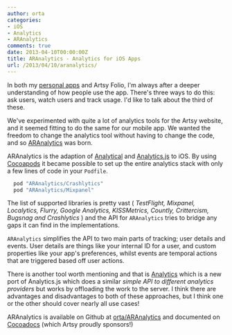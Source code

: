 ```yaml
---
author: orta
categories:
- iOS
- Analytics
- ARAnalytics
comments: true
date: 2013-04-10T00:00:00Z
title: ARAnalytics - Analytics for iOS Apps
url: /2013/04/10/aranalytics/
---
```


In both my [personal apps](http://orta.github.com) and Artsy Folio, I'm always after a deeper understanding of how people use the app. There's three ways to do this: ask users, watch users and track usage. I'd like to talk about the third of these.

We've experimented with quite a lot of analytics tools for the Artsy website, and it seemed fitting to do the same for our mobile app. We wanted the freedom to change the analytics tool without having to change the code, and so [ARAnalytics](http://github.com/orta/ARAnalytics) was born.

<!--more-->

ARAnalytics is the adaption of [Analytical](https://github.com/jkrall/analytical) and  [Analytics.js](http://segmentio.github.com/analytics.js/) to iOS. By using [Cocoapods](http://cocoapods.org) it became possible to set up the entire analytics stack with only a few lines of code in your `Podfile`.

``` ruby
  pod "ARAnalytics/Crashlytics"
  pod "ARAnalytics/Mixpanel"
```

The list of supported libraries is pretty vast ( _TestFlight, Mixpanel, Localytics, Flurry, Google Analytics, KISSMetrics, Countly, Crittercism, Bugsnag and Crashlytics_ ) and the API for `ARAnalytics` tries to bridge any gaps it can find in the implementations.

`ARAnalytics` simplifies the API to two main parts of tracking; user details and events. User details are things like your internal ID for a user, and custom properties like your app's preferences, whilst events are temporal actions that are triggered based off user actions.

There is another tool worth mentioning and that is [Analytics](http://cocoadocs.org/dosets/Analytics/0.0.5/) which is a new port of Analytics.js which does a similar _simple API to different analytics providers_ but works by offloading the work to the server. I think there are advantages and disadvantages to both of these approaches, but I think one or the other should cover nearly all use cases!

ARAnalytics is available on Github at [orta/ARAnalytics](http://github.com/orta/ARAnalytics) and documented on [Cocoadocs](http://cocoadocs.org/docsets/ARAnalytics/1.2/) (which Artsy proudly sponsors!)
